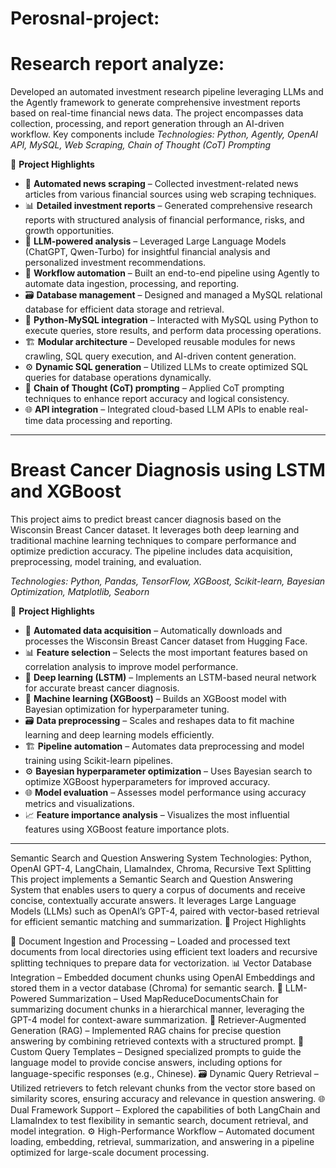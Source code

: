 ﻿# Perosnal-project:
# Research report analyze:

Developed an automated investment research pipeline leveraging LLMs and the Agently framework to generate comprehensive investment reports based on real-time financial news data. The project encompasses data collection, processing, and report generation through an AI-driven workflow. Key components include
*Technologies: Python, Agently, OpenAI API, MySQL, Web Scraping, Chain of Thought (CoT) Prompting*  

🚀 **Project Highlights**  

- 📰 **Automated news scraping** – Collected investment-related news articles from various financial sources using web scraping techniques.  
- 📊 **Detailed investment reports** – Generated comprehensive research reports with structured analysis of financial performance, risks, and growth opportunities.  
- 🧠 **LLM-powered analysis** – Leveraged Large Language Models (ChatGPT, Qwen-Turbo) for insightful financial analysis and personalized investment recommendations.  
- 🔄 **Workflow automation** – Built an end-to-end pipeline using Agently to automate data ingestion, processing, and reporting.  
- 🗃️ **Database management** – Designed and managed a MySQL relational database for efficient data storage and retrieval.  
- 🐍 **Python-MySQL integration** – Interacted with MySQL using Python to execute queries, store results, and perform data processing operations.  
- 🏗️ **Modular architecture** – Developed reusable modules for news crawling, SQL query execution, and AI-driven content generation.  
- ⚙️ **Dynamic SQL generation** – Utilized LLMs to create optimized SQL queries for database operations dynamically.  
- 🧵 **Chain of Thought (CoT) prompting** – Applied CoT prompting techniques to enhance report accuracy and logical consistency.  
- 🌐 **API integration** – Integrated cloud-based LLM APIs to enable real-time data processing and reporting.  


---

# **Breast Cancer Diagnosis using LSTM and XGBoost**
This project aims to predict breast cancer diagnosis based on the Wisconsin Breast Cancer dataset. It leverages both deep learning and traditional machine learning techniques to compare performance and optimize prediction accuracy. The pipeline includes data acquisition, preprocessing, model training, and evaluation.

*Technologies: Python, Pandas, TensorFlow, XGBoost, Scikit-learn, Bayesian Optimization, Matplotlib, Seaborn*

🚀 **Project Highlights**

- 📰 **Automated data acquisition** – Automatically downloads and processes the Wisconsin Breast Cancer dataset from Hugging Face.  
- 📊 **Feature selection** – Selects the most important features based on correlation analysis to improve model performance.  
- 🧠 **Deep learning (LSTM)** – Implements an LSTM-based neural network for accurate breast cancer diagnosis.  
- 🔄 **Machine learning (XGBoost)** – Builds an XGBoost model with Bayesian optimization for hyperparameter tuning.  
- 🗃️ **Data preprocessing** – Scales and reshapes data to fit machine learning and deep learning models efficiently.  
- 🏗️ **Pipeline automation** – Automates data preprocessing and model training using Scikit-learn pipelines.  
- ⚙️ **Bayesian hyperparameter optimization** – Uses Bayesian search to optimize XGBoost hyperparameters for improved accuracy.  
- 🌐 **Model evaluation** – Assesses model performance using accuracy metrics and visualizations.  
- 📈 **Feature importance analysis** – Visualizes the most influential features using XGBoost feature importance plots.

---

   Semantic Search and Question Answering System
Technologies: Python, OpenAI GPT-4, LangChain, LlamaIndex, Chroma, Recursive Text Splitting
This project implements a Semantic Search and Question Answering System that enables users to query a corpus of documents and receive concise, contextually accurate answers. It leverages Large Language Models (LLMs) such as OpenAI’s GPT-4, paired with vector-based retrieval for efficient semantic matching and summarization.
🚀 Project Highlights

📰 Document Ingestion and Processing – Loaded and processed text documents from local directories using efficient text loaders and recursive splitting techniques to prepare data for vectorization.
📊 Vector Database Integration – Embedded document chunks using OpenAI Embeddings and stored them in a vector database (Chroma) for semantic search.
🧠 LLM-Powered Summarization – Used MapReduceDocumentsChain for summarizing document chunks in a hierarchical manner, leveraging the GPT-4 model for context-aware summarization.
🔄 Retriever-Augmented Generation (RAG) – Implemented RAG chains for precise question answering by combining retrieved contexts with a structured prompt.
🧵 Custom Query Templates – Designed specialized prompts to guide the language model to provide concise answers, including options for language-specific responses (e.g., Chinese).
🗃️ Dynamic Query Retrieval – Utilized retrievers to fetch relevant chunks from the vector store based on similarity scores, ensuring accuracy and relevance in question answering.
🌐 Dual Framework Support – Explored the capabilities of both LangChain and LlamaIndex to test flexibility in semantic search, document retrieval, and model integration.
⚙️ High-Performance Workflow – Automated document loading, embedding, retrieval, summarization, and answering in a pipeline optimized for large-scale document processing.


